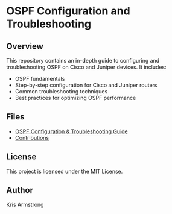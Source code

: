 # OSPF Configuration and Troubleshooting

## Overview
This repository contains an in-depth guide to configuring and troubleshooting OSPF on Cisco and Juniper devices. It includes:
- OSPF fundamentals
- Step-by-step configuration for Cisco and Juniper routers
- Common troubleshooting techniques
- Best practices for optimizing OSPF performance

## Files
- [OSPF Configuration & Troubleshooting Guide](Ospf_Config_Troubleshooting.md)
- [Contributions](CONTRIBUTIONS.md)

## License
This project is licensed under the MIT License.

## Author
Kris Armstrong
